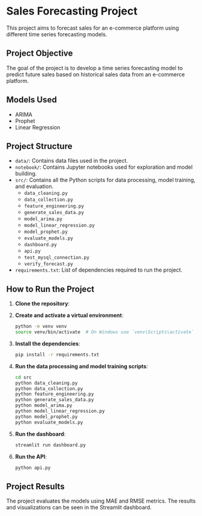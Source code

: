 # Sales Forecasting Project

This project aims to forecast sales for an e-commerce platform using different time series forecasting models.

## Project Objective

The goal of the project is to develop a time series forecasting model to predict future sales based on historical sales data from an e-commerce platform.

## Models Used

- ARIMA
- Prophet
- Linear Regression

## Project Structure

- `data/`: Contains data files used in the project.
- `notebook/`: Contains Jupyter notebooks used for exploration and model building.
- `src/`: Contains all the Python scripts for data processing, model training, and evaluation.
  - `data_cleaning.py`
  - `data_collection.py`
  - `feature_engineering.py`
  - `generate_sales_data.py`
  - `model_arima.py`
  - `model_linear_regression.py`
  - `model_prophet.py`
  - `evaluate_models.py`
  - `dashboard.py`
  - `api.py`
  - `test_mysql_connection.py`
  - `verify_forecast.py`
- `requirements.txt`: List of dependencies required to run the project.

## How to Run the Project

1. **Clone the repository**:
  

2. **Create and activate a virtual environment**:
    ```bash
    python -m venv venv
    source venv/bin/activate  # On Windows use `venv\Scripts\activate`
    ```

3. **Install the dependencies**:
    ```bash
    pip install -r requirements.txt
    ```

4. **Run the data processing and model training scripts**:
    ```bash
    cd src
    python data_cleaning.py
    python data_collection.py
    python feature_engineering.py
    python generate_sales_data.py
    python model_arima.py
    python model_linear_regression.py
    python model_prophet.py
    python evaluate_models.py
    ```

5. **Run the dashboard**:
    ```bash
    streamlit run dashboard.py
    ```

6. **Run the API**:
    ```bash
    python api.py
    ```

## Project Results

The project evaluates the models using MAE and RMSE metrics. The results and visualizations can be seen in the Streamlit dashboard.


